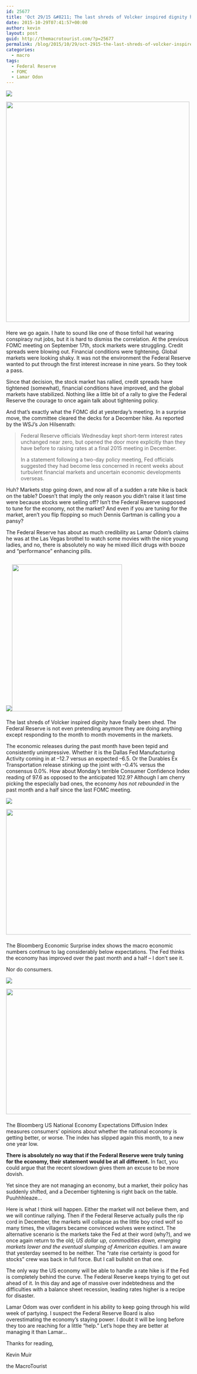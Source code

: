 ```yaml
---
id: 25677
title: 'Oct 29/15 &#8211; The last shreds of Volcker inspired dignity have finally been shed'
date: 2015-10-29T07:41:57+00:00
author: kevin
layout: post
guid: http://themacrotourist.com/?p=25677
permalink: /blog/2015/10/29/oct-2915-the-last-shreds-of-volcker-inspired-dignity-have-finally-been-shed/
categories:
  - macro
tags:
  - Federal Reserve
  - FOMC
  - Lamar Odon
---
```


  <img src="http://themacrotourist.com/pictures/FedOct2815.png"><img class="size-full wp-image-14271" style="padding-top: 1.0em;padding-bottom: 0.5em;" style="margin:30px auto;display:block;" src="http://themacrotourist.com/pictures/FedOct2815.png" width="500" height="600">

Here we go again. I hate to sound like one of those tinfoil hat wearing conspiracy nut jobs, but it is hard to dismiss the correlation. At the previous FOMC meeting on September 17th, stock markets were struggling. Credit spreads were blowing out. Financial conditions were tightening. Global markets were looking shaky. It was not the environment the Federal Reserve wanted to put through the first interest increase in nine years. So they took a pass. 

Since that decision, the stock market has rallied, credit spreads have tightened (somewhat), financial conditions have improved, and the global markets have stabilized. Nothing like a little bit of a rally to give the Federal Reserve the courage to once again talk about tightening policy.

And that&#8217;s exactly what the FOMC did at yesterday&#8217;s meeting. In a surprise move, the committee cleared the decks for a December hike. As reported by the WSJ&#8217;s Jon Hilsenrath:

> Federal Reserve officials Wednesday kept short-term interest rates unchanged near zero, but opened the door more explicitly than they have before to raising rates at a final 2015 meeting in December.
> 
> In a statement following a two-day policy meeting, Fed officials suggested they had become less concerned in recent weeks about turbulent financial markets and uncertain economic developments overseas.

Huh? Markets stop going down, and now all of a sudden a rate hike is back on the table? Doesn&#8217;t that imply the only reason you didn&#8217;t raise it last time were because stocks were selling off? Isn&#8217;t the Federal Reserve supposed to tune for the economy, not the market? And even if you are tuning for the market, aren&#8217;t you flip flopping so much Dennis Gartman is calling you a pansy?

The Federal Reserve has about as much credibility as Lamar Odom&#8217;s claims he was at the Las Vegas brothel to watch some movies with the nice young ladies, and no, there is absolutely no way he mixed illicit drugs with booze and &#8220;performance&#8221; enhancing pills. 


  <img src="http://themacrotourist.com/pictures/CharlieOct2815.png"><img class="size-full wp-image-14271" style="padding-top: 1.0em;padding-bottom: 0.5em;" style="margin:30px auto;display:block;" src="http://themacrotourist.com/pictures/CharlieOct2815.png" width="300" height="400">

The last shreds of Volcker inspired dignity have finally been shed. The Federal Reserve is not even pretending anymore they are doing anything except responding to the month to month movements in the markets. 

The economic releases during the past month have been tepid and consistently unimpressive. Whether it is the Dallas Fed Manufacturing Activity coming in at &#8211;12.7 versus an expected &#8211;6.5. Or the Durables Ex Transportation release stinking up the joint with &#8211;0.4% versus the consensus 0.0%. How about Monday&#8217;s terrible Consumer Confidence Index reading of 97.6 as opposed to the anticipated 102.9? Although I am cherry picking the especially bad ones, the economy _has not rebounded_ in the past month and a half since the last FOMC meeting.


  <img src="http://themacrotourist.com/pictures/ECOSURPOct2815.png"><img class="size-full wp-image-14271" style="padding-top: 1.0em;padding-bottom: 0.5em;" style="margin:30px auto;display:block;" src="http://themacrotourist.com/pictures/ECOSURPOct2815.png" width="600" height="342">

The Bloomberg Economic Surprise index shows the macro economic numbers continue to lag considerably below expectations. The Fed thinks the economy has improved over the past month and a half &#8211; I don&#8217;t see it.

Nor do consumers.


  <img src="http://themacrotourist.com/pictures/BBNatOct2815.png"><img class="size-full wp-image-14271" style="padding-top: 1.0em;padding-bottom: 0.5em;" style="margin:30px auto;display:block;" src="http://themacrotourist.com/pictures/BBNatOct2815.png" width="600" height="342">

The Bloomberg US National Economy Expectations Diffusion Index measures consumers&#8217; opinions about whether the national economy is getting better, or worse. The index has slipped again this month, to a new one year low.

**There is absolutely no way that if the Federal Reserve were truly tuning for the economy, their statement would be at all different.** In fact, you could argue that the recent slowdown gives them an excuse to be more dovish.

Yet since they are not managing an economy, but a market, their policy has suddenly shifted, and a December tightening is right back on the table. Puuhhhleaze&#8230;

Here is what I think will happen. Either the market will not believe them, and we will continue rallying. Then if the Federal Reserve actually pulls the rip cord in December, the markets will collapse as the little boy cried wolf so many times, the villagers became convinced wolves were extinct. The alternative scenario is the markets take the Fed at their word (why?), and we once again return to the old; _US dollar up, commodities down, emerging markets lower and the eventual slumping of American equities._ I am aware that yesterday seemed to be neither. The &#8220;rate rise certainty is good for stocks&#8221; crew was back in full force. But I call bullshit on that one. 

The only way the US economy will be able to handle a rate hike is if the Fed is completely behind the curve. The Federal Reserve keeps trying to get out ahead of it. In this day and age of massive over indebtedness and the difficulties with a balance sheet recession, leading rates higher is a recipe for disaster. 

Lamar Odom was over confident in his ability to keep going through his wild week of partying. I suspect the Federal Reserve Board is also overestimating the economy&#8217;s staying power. I doubt it will be long before they too are reaching for a little &#8220;help.&#8221; Let&#8217;s hope they are better at managing it than Lamar&#8230;

Thanks for reading,
  
Kevin Muir
  
the MacroTourist